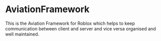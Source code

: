 # AviationFramework
This is the Aviation Framework for Roblox which helps to keep communication between client and server and vice versa organised and well maintained.
